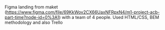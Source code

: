 Figma landing from maket (https://www.figma.com/file/69KkWov2CX66UaxNFRpxN4/m1-project-acb-part-time?node-id=0%3A1) with a team of 4 people. Used HTML/CSS, BEM methodology and also Trello

